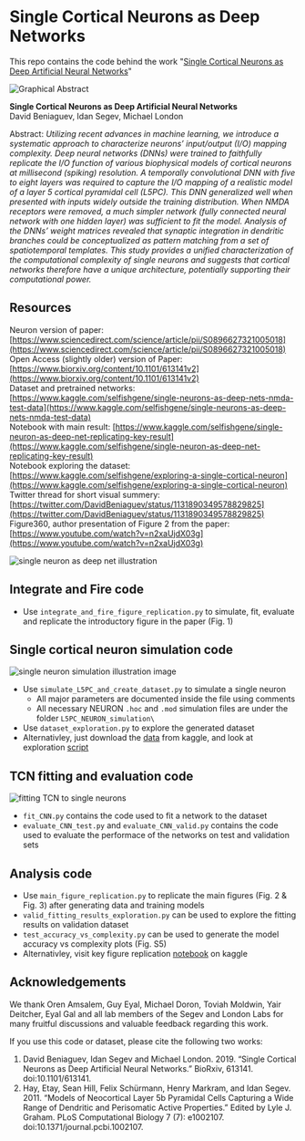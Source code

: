 # Single Cortical Neurons as Deep Networks  
This repo contains the code behind the work "[Single Cortical Neurons as Deep Artificial Neural Networks](https://www.sciencedirect.com/science/article/pii/S0896627321005018)"  

![Graphical Abstract](https://i.im.ge/2021/08/13/mybwx.png)

**Single Cortical Neurons as Deep Artificial Neural Networks**  
David Beniaguev, Idan Segev, Michael London

Abstract: *Utilizing recent advances in machine learning, we introduce a systematic approach to characterize neurons’ input/output (I/O) mapping complexity. Deep neural networks (DNNs) were trained to faithfully replicate the I/O function of various biophysical models of cortical neurons at millisecond (spiking) resolution. A temporally convolutional DNN with five to eight layers was required to capture the I/O mapping of a realistic model of a layer 5 cortical pyramidal cell (L5PC). This DNN generalized well when presented with inputs widely outside the training distribution. When NMDA receptors were removed, a much simpler network (fully connected neural network with one hidden layer) was sufficient to fit the model. Analysis of the DNNs’ weight matrices revealed that synaptic integration in dendritic branches could be conceptualized as pattern matching from a set of spatiotemporal templates. This study provides a unified characterization of the computational complexity of single neurons and suggests that cortical networks therefore have a unique architecture, potentially supporting their computational power.*

## Resources
Neuron version of paper: [https://www.sciencedirect.com/science/article/pii/S0896627321005018](https://www.sciencedirect.com/science/article/pii/S0896627321005018)  
Open Access (slightly older) version of Paper: [https://www.biorxiv.org/content/10.1101/613141v2](https://www.biorxiv.org/content/10.1101/613141v2)  
Dataset and pretrained networks: [https://www.kaggle.com/selfishgene/single-neurons-as-deep-nets-nmda-test-data](https://www.kaggle.com/selfishgene/single-neurons-as-deep-nets-nmda-test-data)  
Notebook with main result: [https://www.kaggle.com/selfishgene/single-neuron-as-deep-net-replicating-key-result](https://www.kaggle.com/selfishgene/single-neuron-as-deep-net-replicating-key-result)  
Notebook exploring the dataset: [https://www.kaggle.com/selfishgene/exploring-a-single-cortical-neuron](https://www.kaggle.com/selfishgene/exploring-a-single-cortical-neuron)  
Twitter thread for short visual summery: [https://twitter.com/DavidBeniaguev/status/1131890349578829825](https://twitter.com/DavidBeniaguev/status/1131890349578829825)  
Figure360, author presentation of Figure 2 from the paper: [https://www.youtube.com/watch?v=n2xaUjdX03g](https://www.youtube.com/watch?v=n2xaUjdX03g)  
  

![single neuron as deep net illustration](https://user-images.githubusercontent.com/11506338/77857795-71a27b00-7208-11ea-937a-74cb6e414281.PNG)  

## Integrate and Fire code
- Use `integrate_and_fire_figure_replication.py` to simulate, fit, evaluate and replicate the introductory figure in the paper (Fig. 1)

## Single cortical neuron simulation code
![single neuron simulation illustration image](https://pbs.twimg.com/media/D7U15SSXoAAM-Js?format=jpg&name=4096x4096)
- Use `simulate_L5PC_and_create_dataset.py` to simulate a single neuron
  - All major parameters are documented inside the file using comments  
  - All necessary NEURON `.hoc` and `.mod` simulation files are under the folder `L5PC_NEURON_simulation\`
- Use `dataset_exploration.py` to explore the generated dataset
- Alternativley, just download the [data](https://www.kaggle.com/selfishgene/single-neurons-as-deep-nets-nmda-test-data) from kaggle, and look at exploration [script](https://www.kaggle.com/selfishgene/exploring-a-single-cortical-neuron)

## TCN fitting and evaluation code
![fitting TCN to single neurons](https://pbs.twimg.com/media/D7U4O3HWsAI2YKK?format=png&name=900x900)
- `fit_CNN.py` contains the code used to fit a network to the dataset  
- `evaluate_CNN_test.py` and `evaluate_CNN_valid.py` contains the code used to evaluate the performace of the networks on test and validation sets

## Analysis code
- Use `main_figure_replication.py` to replicate the main figures (Fig. 2 & Fig. 3) after generating data and training models
- `valid_fitting_results_exploration.py` can be used to explore the fitting results on validation dataset
- `test_accuracy_vs_complexity.py` can be used to generate the model accuracy vs complexity plots (Fig. S5)
- Alternativley, visit key figure replication [notebook](https://www.kaggle.com/selfishgene/single-neuron-as-deep-net-replicating-key-result) on kaggle


## Acknowledgements
We thank Oren Amsalem, Guy Eyal, Michael Doron, Toviah Moldwin, Yair Deitcher, Eyal Gal and all lab members of the Segev and London Labs for many fruitful discussions and valuable feedback regarding this work.

If you use this code or dataset, please cite the following two works:  

1. David Beniaguev, Idan Segev and Michael London. 2019. “Single Cortical Neurons as Deep Artificial Neural Networks.” BioRxiv, 613141. doi:10.1101/613141.
1. Hay, Etay, Sean Hill, Felix Schürmann, Henry Markram, and Idan Segev. 2011. “Models of Neocortical
Layer 5b Pyramidal Cells Capturing a Wide Range of Dendritic and Perisomatic Active Properties.”
Edited by Lyle J. Graham. PLoS Computational Biology 7 (7): e1002107.
doi:10.1371/journal.pcbi.1002107.
